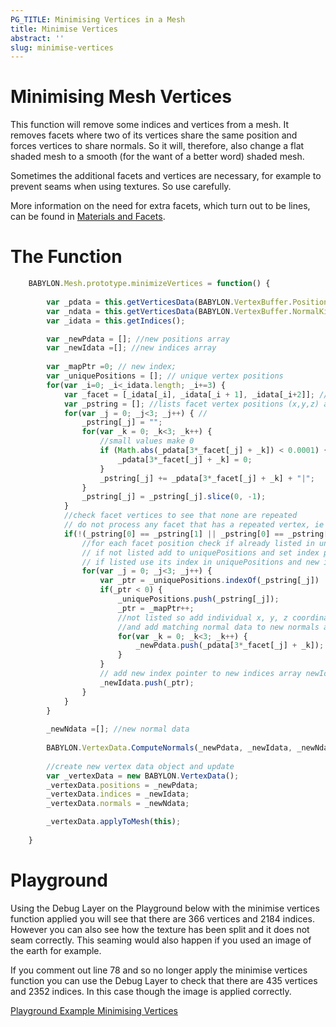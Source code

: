 ```yaml
---
PG_TITLE: Minimising Vertices in a Mesh
title: Minimise Vertices
abstract: ''
slug: minimise-vertices
---
```



# Minimising Mesh Vertices

This function will remove some indices and vertices from a mesh. It removes facets where two of its vertices 
share the same position and forces vertices to share normals. So it will, therefore, also change a flat shaded mesh to a smooth (for the 
want of a better word) shaded mesh. 

Sometimes the additional facets and vertices are necessary, for example to prevent seams when using textures. So use carefully. 

More information on the need for extra facets, which turn out to be lines, can be found in [Materials and Facets](/advanced/Facets.html).

# The Function

```javascript
	BABYLON.Mesh.prototype.minimizeVertices = function() {
		
		var _pdata = this.getVerticesData(BABYLON.VertexBuffer.PositionKind);
		var _ndata = this.getVerticesData(BABYLON.VertexBuffer.NormalKind);
		var _idata = this.getIndices();	

		var _newPdata = []; //new positions array
		var _newIdata =[]; //new indices array
	
		var _mapPtr =0; // new index;
		var _uniquePositions = []; // unique vertex positions
		for(var _i=0; _i<_idata.length; _i+=3) {
			var _facet = [_idata[_i], _idata[_i + 1], _idata[_i+2]]; //facet vertex indices
			var _pstring = []; //lists facet vertex positions (x,y,z) as string "xyz""
			for(var _j = 0; _j<3; _j++) { //
				_pstring[_j] = "";
				for(var _k = 0; _k<3; _k++) {
					//small values make 0
					if (Math.abs(_pdata[3*_facet[_j] + _k]) < 0.0001) {
						_pdata[3*_facet[_j] + _k] = 0;
					}
					_pstring[_j] += _pdata[3*_facet[_j] + _k] + "|";
				}
				_pstring[_j] = _pstring[_j].slice(0, -1);		
			}
			//check facet vertices to see that none are repeated
			// do not process any facet that has a repeated vertex, ie is a line
			if(!(_pstring[0] == _pstring[1] || _pstring[0] == _pstring[2] || _pstring[1] == _pstring[2])) {		
				//for each facet position check if already listed in uniquePositions
				// if not listed add to uniquePositions and set index pointer
				// if listed use its index in uniquePositions and new index pointer
				for(var _j = 0; _j<3; _j++) { 
					var _ptr = _uniquePositions.indexOf(_pstring[_j])
					if(_ptr < 0) {
						_uniquePositions.push(_pstring[_j]);
						_ptr = _mapPtr++;
						//not listed so add individual x, y, z coordinates to new positions array newPdata
						//and add matching normal data to new normals array newNdata
						for(var _k = 0; _k<3; _k++) {
							_newPdata.push(_pdata[3*_facet[_j] + _k]);
						}
					}
					// add new index pointer to new indices array newIdata
					_newIdata.push(_ptr);
				}
			}
		}
		
		_newNdata =[]; //new normal data
	
		BABYLON.VertexData.ComputeNormals(_newPdata, _newIdata, _newNdata);
	
		//create new vertex data object and update
		var _vertexData = new BABYLON.VertexData();
		_vertexData.positions = _newPdata;
		_vertexData.indices = _newIdata;
		_vertexData.normals = _newNdata;

		_vertexData.applyToMesh(this);
	
	}
```

# Playground

Using the Debug Layer on the Playground below with the minimise vertices function applied you will see that there are 366 vertices and 2184 
indices. However you can also see how the texture has been split and it does not seam correctly. This seaming would also happen if you used an image
of the earth for example.

If you comment out line 78 and so no longer apply the minimise vertices function you can use the Debug Layer to check that there are 435 vertices 
and 2352 indices. In this case though the image is applied correctly.  


[Playground Example Minimising Vertices](http://www.babylonjs-playground.com/#1JBMJ3#17)